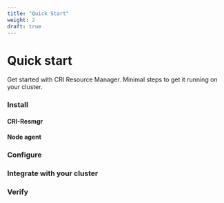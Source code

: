 ```yaml
---
title: "Quick Start"
weight: 2
draft: true
---
```


# Quick start

Get started with CRI Resource Manager. Minimal steps to get it running on your cluster.


### Install

#### CRI-Resmgr

#### Node agent

### Configure

### Integrate with your cluster

### Verify

